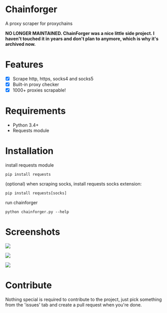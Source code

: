 # Chainforger
A proxy scraper for proxychains

**NO LONGER MAINTAINED. ChainForger was a nice little side project. I haven't touched it in years and don't plan to anymore, which is why it's archived now.**

# Features
- [x] Scrape http, https, socks4 and socks5
- [x] Built-in proxy checker
- [x] 1000+ proxies scrapable!

# Requirements
- Python 3.4+
- Requests module

# Installation
install requests module
```
pip install requests
```
(optional) when scraping socks, install requests socks extension:
```
pip install requests[socks]
```
run chainforger
```
python chainforger.py --help
```

# Screenshots
<img src='https://i.imgur.com/6qsANQi.png'/><br>

<img src='https://i.imgur.com/NhStkA4.png' /><br />

<img src='https://i.imgur.com/yfiZJu3.png' /><br />

# Contribute
Nothing special is required to contribute to the project, just pick something from the 'issues' tab and create a pull request when you're done.
